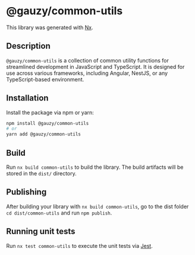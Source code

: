 # @gauzy/common-utils

This library was generated with [Nx](https://nx.dev).

## Description

`@gauzy/common-utils` is a collection of common utility functions for streamlined development in JavaScript and TypeScript. It is designed for use across various frameworks, including Angular, NestJS, or any TypeScript-based environment.

## Installation

Install the package via npm or yarn:

```bash
npm install @gauzy/common-utils
# or
yarn add @gauzy/common-utils
```

## Build

Run `nx build common-utils` to build the library. The build artifacts will be stored in the `dist/` directory.

## Publishing

After building your library with `nx build common-utils`, go to the dist folder `cd dist/common-utils` and run `npm publish`.

## Running unit tests

Run `nx test common-utils` to execute the unit tests via [Jest](https://jestjs.io).
